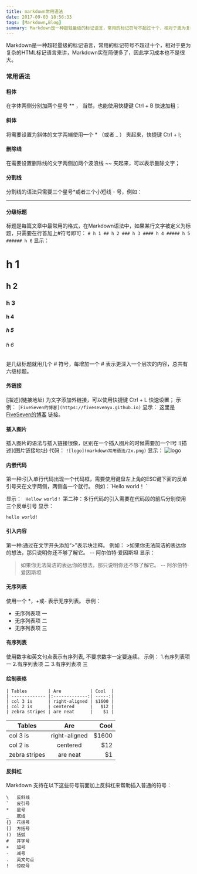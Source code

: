 ```yaml
---
title: markdown常用语法
date: 2017-09-03 18:56:33
tags: [Markdown,Blog]
summary: Markdown是一种超轻量级的标记语言，常用的标记符号不超过十个，相对于更为复杂的HTML标记语言来讲，Markdown实在简便多了，因此学习成本也不是很大。
---
```

Markdown是一种超轻量级的标记语言，常用的标记符号不超过十个，相对于更为复杂的HTML标记语言来讲，Markdown实在简便多了，因此学习成本也不是很大。
<!-- more -->

### 常用语法
#### 粗体
在字体两侧分别加两个星号 ** ， 当然，也能使用快捷键 Ctrl + B 快速加粗；
#### 斜体
将需要设置为斜体的文字两端使用一个 * （或者 _ ） 夹起来，快捷键 Ctrl + I;
#### 删除线
在需要设置删除线的文字两侧加两个波浪线 ~~ 夹起来，可以表示删除文字；
#### 分割线
分割线的语法只需要三个星号*或者三个小短线 - 号，例如：
***
#### 分级标题
标题是每篇文章中最常用的格式，在Markdown语法中，如果某行文字被定义为标题，只需要在行首加上#符号即可：
    ```
        # h 1
        ## h 2
        ### h 3
        #### h 4
        ##### h 5
        ###### h 6
    ```
显示：
# h 1
## h 2
### h 3
#### h 4
##### h 5
###### h 6
是几级标题就用几个 # 符号，每增加一个 # 表示更深入一个层次的内容，总共有六级标题。
#### 外链接

\[描述](链接地址) 为文字添加外链接，可以使用快捷键 Ctrl + L 快速设置；
示例： `[FiveSeven的博客](https://fivesevenyu.github.io)`
显示： 这里是[FiveSeven的博客](https://fivesevenyu.github.io) 链接。
#### 插入图片

插入图片的语法与插入链接很像，区别在一个插入图片的时候需要加一个!号
\!\[描述\]\(图片链接地址\)
代码：
`![logo](markdown常用语法/2x.png)`
显示：
![logo](http://ovwz88un8.bkt.clouddn.com/2x.png)

#### 内嵌代码
第一种:引入单行代码出现一个代码框，需要使用键盘左上角的ESC键下面的反单引号夹在文字两侧，两侧各一个就行。
例如：\`Hello world！ \`

显示：
` Hellow world！`
第二种：多行代码的引入需要在代码段的前后分别使用三个反单引号
显示：
```
hello world!

```

#### 引入内容
第一种:通过在文字开头添加“>”表示块注释。
例如：
\>如果你无法简洁的表达你的想法，那只说明你还不够了解它。 -- 阿尔伯特·爱因斯坦
显示：
>如果你无法简洁的表达你的想法，那只说明你还不够了解它。 -- 阿尔伯特·爱因斯坦

#### 无序列表
使用一个 *，+或- 表示无序列表。
示例：
+ 无序列表项 一
+ 无序列表项 二
+ 无序列表项 三

#### 有序列表
使用数字和英文句点表示有序列表, 不要求数字一定要连续。
示例：
1.有序列表项 一
2.有序列表项 二
3.有序列表项 三

#### 绘制表格
```
| Tables        | Are           | Cool  |
| ------------- |:-------------:| -----:|
| col 3 is      | right-aligned | $1600 |
| col 2 is      | centered      |   $12 |
| zebra stripes | are neat      |    $1 |
```
| Tables        | Are           | Cool  |
| ------------- |:-------------:| -----:|
| col 3 is      | right-aligned | $1600 |
| col 2 is      | centered      |   $12 |
| zebra stripes | are neat      |    $1 |

#### 反斜杠
Markdown 支持在以下这些符号前面加上反斜杠来帮助插入普通的符号：
```
\   反斜线
`   反引号
*   星号
_   底线
{}  花括号
[]  方括号
()  括弧
#   井字号
+   加号
-   减号
.   英文句点
!   惊叹号
```